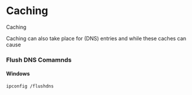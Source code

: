 # Caching

Caching

Caching can also take place for \(DNS\) entries and while these caches can cause

### Flush DNS Comamnds
#### Windows
`ipconfig /flushdns`
